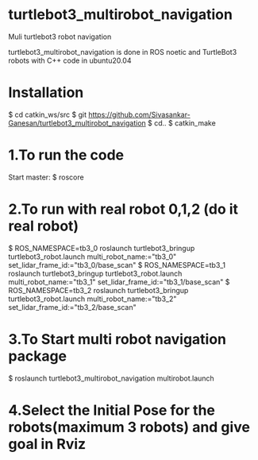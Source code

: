 # turtlebot3_multirobot_navigation
Muli turtlebot3 robot navigation 

turtlebot3_multirobot_navigation is done in ROS noetic and TurtleBot3 robots with C++ code in ubuntu20.04

# Installation
$ cd catkin_ws/src
$ git https://github.com/Sivasankar-Ganesan/turtlebot3_multirobot_navigation
$ cd..
$ catkin_make


# 1.To run the code
Start master:
$ roscore

# 2.To run with real robot 0,1,2 (do it real robot)
$ ROS_NAMESPACE=tb3_0 roslaunch turtlebot3_bringup turtlebot3_robot.launch multi_robot_name:="tb3_0" set_lidar_frame_id:="tb3_0/base_scan"
$ ROS_NAMESPACE=tb3_1 roslaunch turtlebot3_bringup turtlebot3_robot.launch multi_robot_name:="tb3_1" set_lidar_frame_id:="tb3_1/base_scan"
$ ROS_NAMESPACE=tb3_2 roslaunch turtlebot3_bringup turtlebot3_robot.launch multi_robot_name:="tb3_2" set_lidar_frame_id:="tb3_2/base_scan"

# 3.To Start multi robot navigation package
$ roslaunch turtlebot3_multirobot_navigation multirobot.launch

# 4.Select the Initial Pose for the robots(maximum 3 robots) and give goal in Rviz
